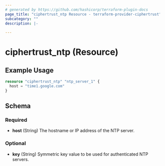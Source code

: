 ```yaml
---
# generated by https://github.com/hashicorp/terraform-plugin-docs
page_title: "ciphertrust_ntp Resource - terraform-provider-ciphertrust"
subcategory: ""
description: |-
  
---
```


# ciphertrust_ntp (Resource)



## Example Usage

```terraform
resource "ciphertrust_ntp" "ntp_server_1" {
  host = "time1.google.com"
}
```

<!-- schema generated by tfplugindocs -->
## Schema

### Required

- **host** (String) The hostname or IP address of the NTP server.

### Optional

- **key** (String) Symmetric key value to be used for authenticated NTP servers.
